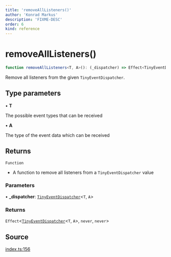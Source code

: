 ```yaml
---
title: 'removeAllListeners()'
author: 'Konrad Markus'
description: 'FIXME-DESC'
order: 6
kind: reference
---
```


# removeAllListeners()

```ts
function removeAllListeners<T, A>(): (_dispatcher) => Effect<TinyEventDispatcher<T, A>, never, never>;
```

Remove all listeners from the given `TinyEventDispatcher`.

## Type parameters

• **T**

The possible event types that can be received

• **A**

The type of the event data which can be received

## Returns

`Function`

- A function to remove all listeners from a `TinyEventDispatcher` value

### Parameters

• **\_dispatcher**: [`TinyEventDispatcher`](/projects/konkerdev-tiny-event-fp/reference/type-aliases/tinyeventdispatcher)\<`T`, `A`\>

### Returns

`Effect`\<[`TinyEventDispatcher`](/projects/konkerdev-tiny-event-fp/reference/type-aliases/tinyeventdispatcher)\<`T`, `A`\>, `never`, `never`\>

## Source

[index.ts:156](https://github.com/konkerdotdev/tiny-event-fp/blob/35c286bc511870798a7f3d70c0cc704e7c0c0006/src/index.ts#L156)
